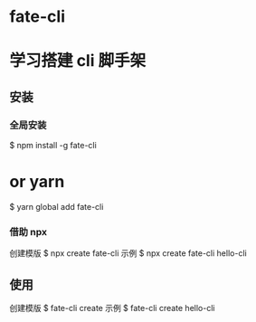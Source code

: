 # fate-cli

# 学习搭建 cli 脚手架

## 安装

### 全局安装

$ npm install -g fate-cli

# or yarn

$ yarn global add fate-cli

### 借助 npx

创建模版
$ npx create fate-cli <name>
示例
$ npx create fate-cli hello-cli

## 使用

创建模版
$ fate-cli create <name>
示例
$ fate-cli create hello-cli
